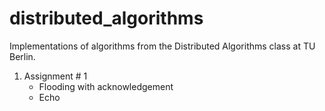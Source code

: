 # distributed_algorithms
Implementations of algorithms from the Distributed Algorithms class at TU Berlin.

1. Assignment # 1
    - Flooding with acknowledgement
    - Echo
